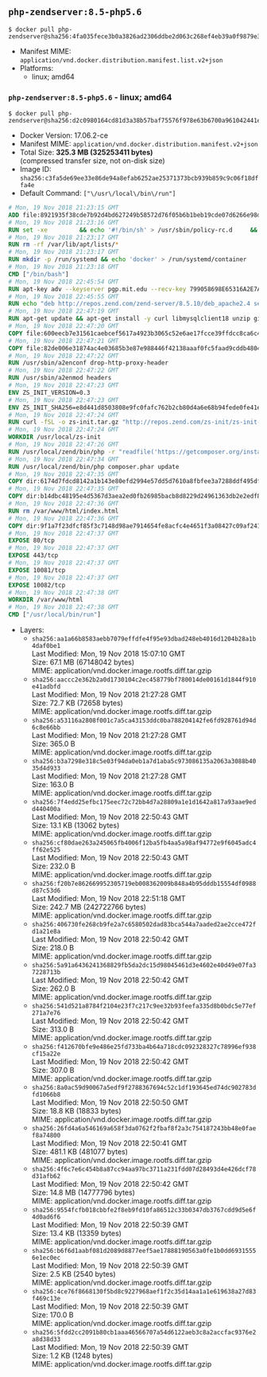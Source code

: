 ## `php-zendserver:8.5-php5.6`

```console
$ docker pull php-zendserver@sha256:4fa035fece3b0a3826ad2306ddbe2d063c268ef4eb39a0f9879e3c7a3ed6b2e5
```

-	Manifest MIME: `application/vnd.docker.distribution.manifest.list.v2+json`
-	Platforms:
	-	linux; amd64

### `php-zendserver:8.5-php5.6` - linux; amd64

```console
$ docker pull php-zendserver@sha256:d2c0980164cd81d3a38b57baf75576f978e63b6700a961042441e5f266cb42ff
```

-	Docker Version: 17.06.2-ce
-	Manifest MIME: `application/vnd.docker.distribution.manifest.v2+json`
-	Total Size: **325.3 MB (325253411 bytes)**  
	(compressed transfer size, not on-disk size)
-	Image ID: `sha256:c3fa5de69ee33e86de94a8efab6252ae25371373bcb939b859c9c06f18dffa4e`
-	Default Command: `["\/usr\/local\/bin\/run"]`

```dockerfile
# Mon, 19 Nov 2018 21:23:15 GMT
ADD file:8921935f38cde7b92d4bd627249b58572d76f05b6b1beb19cde07d6266e98dff in / 
# Mon, 19 Nov 2018 21:23:16 GMT
RUN set -xe 		&& echo '#!/bin/sh' > /usr/sbin/policy-rc.d 	&& echo 'exit 101' >> /usr/sbin/policy-rc.d 	&& chmod +x /usr/sbin/policy-rc.d 		&& dpkg-divert --local --rename --add /sbin/initctl 	&& cp -a /usr/sbin/policy-rc.d /sbin/initctl 	&& sed -i 's/^exit.*/exit 0/' /sbin/initctl 		&& echo 'force-unsafe-io' > /etc/dpkg/dpkg.cfg.d/docker-apt-speedup 		&& echo 'DPkg::Post-Invoke { "rm -f /var/cache/apt/archives/*.deb /var/cache/apt/archives/partial/*.deb /var/cache/apt/*.bin || true"; };' > /etc/apt/apt.conf.d/docker-clean 	&& echo 'APT::Update::Post-Invoke { "rm -f /var/cache/apt/archives/*.deb /var/cache/apt/archives/partial/*.deb /var/cache/apt/*.bin || true"; };' >> /etc/apt/apt.conf.d/docker-clean 	&& echo 'Dir::Cache::pkgcache ""; Dir::Cache::srcpkgcache "";' >> /etc/apt/apt.conf.d/docker-clean 		&& echo 'Acquire::Languages "none";' > /etc/apt/apt.conf.d/docker-no-languages 		&& echo 'Acquire::GzipIndexes "true"; Acquire::CompressionTypes::Order:: "gz";' > /etc/apt/apt.conf.d/docker-gzip-indexes 		&& echo 'Apt::AutoRemove::SuggestsImportant "false";' > /etc/apt/apt.conf.d/docker-autoremove-suggests
# Mon, 19 Nov 2018 21:23:17 GMT
RUN rm -rf /var/lib/apt/lists/*
# Mon, 19 Nov 2018 21:23:17 GMT
RUN mkdir -p /run/systemd && echo 'docker' > /run/systemd/container
# Mon, 19 Nov 2018 21:23:18 GMT
CMD ["/bin/bash"]
# Mon, 19 Nov 2018 22:45:54 GMT
RUN apt-key adv --keyserver pgp.mit.edu --recv-key 799058698E65316A2E7A4FF42EAE1437F7D2C623
# Mon, 19 Nov 2018 22:45:55 GMT
RUN echo "deb http://repos.zend.com/zend-server/8.5.10/deb_apache2.4 server non-free" >> /etc/apt/sources.list.d/zend-server.list
# Mon, 19 Nov 2018 22:47:19 GMT
RUN apt-get update && apt-get install -y curl libmysqlclient18 unzip git zend-server-php-5.6=8.5.10+b798 && /usr/local/zend/bin/zendctl.sh stop
# Mon, 19 Nov 2018 22:47:20 GMT
COPY file:600eecb7e31561caebcef5617a4923b3065c52e6ae17fcce39ffdcc8ca6c41db in /etc/ 
# Mon, 19 Nov 2018 22:47:21 GMT
COPY file:82de006e31874ac4e03685b3e87e988446f42138aaaf0fc5faad9cddb48040ba in /etc/apache2/conf-available 
# Mon, 19 Nov 2018 22:47:22 GMT
RUN /usr/sbin/a2enconf drop-http-proxy-header
# Mon, 19 Nov 2018 22:47:22 GMT
RUN /usr/sbin/a2enmod headers
# Mon, 19 Nov 2018 22:47:23 GMT
ENV ZS_INIT_VERSION=0.3
# Mon, 19 Nov 2018 22:47:23 GMT
ENV ZS_INIT_SHA256=e8d441d8503808e9fc0fafc762b2cb80d4a6e68b94fede0fe41efdeac10800cb
# Mon, 19 Nov 2018 22:47:24 GMT
RUN curl -fSL -o zs-init.tar.gz "http://repos.zend.com/zs-init/zs-init-docker-${ZS_INIT_VERSION}.tar.gz"     && echo "${ZS_INIT_SHA256} *zs-init.tar.gz" | sha256sum -c -     && mkdir /usr/local/zs-init     && tar xzf zs-init.tar.gz --strip-components=1 -C /usr/local/zs-init     && rm zs-init.tar.gz
# Mon, 19 Nov 2018 22:47:24 GMT
WORKDIR /usr/local/zs-init
# Mon, 19 Nov 2018 22:47:26 GMT
RUN /usr/local/zend/bin/php -r "readfile('https://getcomposer.org/installer');" | /usr/local/zend/bin/php
# Mon, 19 Nov 2018 22:47:34 GMT
RUN /usr/local/zend/bin/php composer.phar update
# Mon, 19 Nov 2018 22:47:35 GMT
COPY dir:6174d7fdcd8142a1b143e80efd2994e57dd5d7610a8fbfee3a7288ddf495dfdf in /usr/local/bin 
# Mon, 19 Nov 2018 22:47:35 GMT
COPY dir:b14dbc48195e4d5367d3aea2ed0fb26985bacb8d8229d24961363db2e2edf8f0 in /usr/local/zend/var/plugins/ 
# Mon, 19 Nov 2018 22:47:36 GMT
RUN rm /var/www/html/index.html
# Mon, 19 Nov 2018 22:47:36 GMT
COPY dir:9f1a7f23dfcf85f3c7148d98ae7914654fe8acfc4e4651f3a08427c09af24198 in /var/www/html 
# Mon, 19 Nov 2018 22:47:37 GMT
EXPOSE 80/tcp
# Mon, 19 Nov 2018 22:47:37 GMT
EXPOSE 443/tcp
# Mon, 19 Nov 2018 22:47:37 GMT
EXPOSE 10081/tcp
# Mon, 19 Nov 2018 22:47:37 GMT
EXPOSE 10082/tcp
# Mon, 19 Nov 2018 22:47:38 GMT
WORKDIR /var/www/html
# Mon, 19 Nov 2018 22:47:38 GMT
CMD ["/usr/local/bin/run"]
```

-	Layers:
	-	`sha256:aa1a66b8583aebb7079effdfe4f95e93dbad248eb4016d1204b28a1b4daf0be1`  
		Last Modified: Mon, 19 Nov 2018 15:07:10 GMT  
		Size: 67.1 MB (67148042 bytes)  
		MIME: application/vnd.docker.image.rootfs.diff.tar.gzip
	-	`sha256:aaccc2e362b2a0d1730104c2ec458779bf780014de00161d1844f910e41adbfd`  
		Last Modified: Mon, 19 Nov 2018 21:27:28 GMT  
		Size: 72.7 KB (72658 bytes)  
		MIME: application/vnd.docker.image.rootfs.diff.tar.gzip
	-	`sha256:a53116a2808f001c7a5ca43153ddc0ba788204142fe6fd928761d94d6c8e66bb`  
		Last Modified: Mon, 19 Nov 2018 21:27:28 GMT  
		Size: 365.0 B  
		MIME: application/vnd.docker.image.rootfs.diff.tar.gzip
	-	`sha256:b3a7298e318c5e03f94da0eb1a7d1aba5c973086135a2063a3088b4035d4d933`  
		Last Modified: Mon, 19 Nov 2018 21:27:28 GMT  
		Size: 163.0 B  
		MIME: application/vnd.docker.image.rootfs.diff.tar.gzip
	-	`sha256:7f4edd25efbc175eec72c72bb4d7a28809a1e1d1642a817a93aae9edd440400a`  
		Last Modified: Mon, 19 Nov 2018 22:50:43 GMT  
		Size: 13.1 KB (13062 bytes)  
		MIME: application/vnd.docker.image.rootfs.diff.tar.gzip
	-	`sha256:cf80dae263a245065fb4006f12ba5fb4aa5a98af94772e9f6045adc4ff62e525`  
		Last Modified: Mon, 19 Nov 2018 22:50:43 GMT  
		Size: 232.0 B  
		MIME: application/vnd.docker.image.rootfs.diff.tar.gzip
	-	`sha256:f20b7e862669952305719eb008362009b848a4b95dddb15554df0988d87c53d6`  
		Last Modified: Mon, 19 Nov 2018 22:51:18 GMT  
		Size: 242.7 MB (242722766 bytes)  
		MIME: application/vnd.docker.image.rootfs.diff.tar.gzip
	-	`sha256:406730fe268cb9fe2a7c6580502dad83bca544a7aaded2ae2cce472fd1a21e8a`  
		Last Modified: Mon, 19 Nov 2018 22:50:42 GMT  
		Size: 218.0 B  
		MIME: application/vnd.docker.image.rootfs.diff.tar.gzip
	-	`sha256:5a91a6436241368829fb5da2dc15d98045461d3e4602e40d49e07fa37228713b`  
		Last Modified: Mon, 19 Nov 2018 22:50:42 GMT  
		Size: 262.0 B  
		MIME: application/vnd.docker.image.rootfs.diff.tar.gzip
	-	`sha256:541d521a8784f2104e23f7c217c9ee32b93feefa335d8b0bdc5e77ef271a7e76`  
		Last Modified: Mon, 19 Nov 2018 22:50:42 GMT  
		Size: 313.0 B  
		MIME: application/vnd.docker.image.rootfs.diff.tar.gzip
	-	`sha256:f412670bfe9e486e25fd733ba4b64a718cdc092328327c78996ef938cf15a22e`  
		Last Modified: Mon, 19 Nov 2018 22:50:42 GMT  
		Size: 307.0 B  
		MIME: application/vnd.docker.image.rootfs.diff.tar.gzip
	-	`sha256:8a0ac59d90067a5edf9f2788367694c52c1df193645ed74dc902783dfd1066b8`  
		Last Modified: Mon, 19 Nov 2018 22:50:50 GMT  
		Size: 18.8 KB (18833 bytes)  
		MIME: application/vnd.docker.image.rootfs.diff.tar.gzip
	-	`sha256:26fd4a6a546169a658f3da0762f2fbaf8f2a3c754187243bb48e0faef8a74800`  
		Last Modified: Mon, 19 Nov 2018 22:50:41 GMT  
		Size: 481.1 KB (481077 bytes)  
		MIME: application/vnd.docker.image.rootfs.diff.tar.gzip
	-	`sha256:4f6c7e6c454b8a87cc94aa97bc3711a231fdd07d28493d4e426dcf78d31afb62`  
		Last Modified: Mon, 19 Nov 2018 22:50:42 GMT  
		Size: 14.8 MB (14777796 bytes)  
		MIME: application/vnd.docker.image.rootfs.diff.tar.gzip
	-	`sha256:9554fcfb018cbbfe2f8eb9fd10fa86512c33b0347db3767cdd9d5e6f4d0ad6f6`  
		Last Modified: Mon, 19 Nov 2018 22:50:39 GMT  
		Size: 13.4 KB (13359 bytes)  
		MIME: application/vnd.docker.image.rootfs.diff.tar.gzip
	-	`sha256:b6f6d1aabf081d2089d8877eef5ae17888190563a0fe1b0dd69315556e1ec0ec`  
		Last Modified: Mon, 19 Nov 2018 22:50:39 GMT  
		Size: 2.5 KB (2540 bytes)  
		MIME: application/vnd.docker.image.rootfs.diff.tar.gzip
	-	`sha256:4ce76f8668130f5bd8c9227968aef1f2c35d14aa1a1e619638a27d83f469c13e`  
		Last Modified: Mon, 19 Nov 2018 22:50:39 GMT  
		Size: 170.0 B  
		MIME: application/vnd.docker.image.rootfs.diff.tar.gzip
	-	`sha256:5fdd2cc2091b80cb1aaa46566707a54d6122aeb3c8a2accfac9376e2a8d38d33`  
		Last Modified: Mon, 19 Nov 2018 22:50:39 GMT  
		Size: 1.2 KB (1248 bytes)  
		MIME: application/vnd.docker.image.rootfs.diff.tar.gzip
